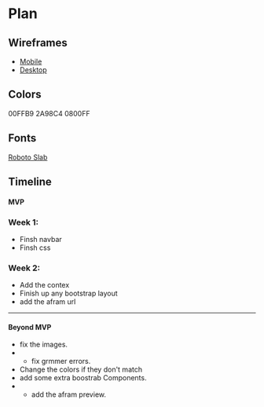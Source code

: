 # Plan

## Wireframes
* [Mobile](https://wireframe.cc/CsWpUN)
* [Desktop](https://wireframe.cc/iBBWe6)

## Colors
00FFB9
2A98C4
0800FF

## Fonts
[Roboto Slab](https://fonts.google.com/selection/embed)
## Timeline

#### MVP

### Week 1:
* Finsh navbar
* Finsh css
### Week 2:
* Add the contex
* Finish up any bootstrap layout
* add the afram url
---

#### Beyond MVP
* fix the images.
* * fix grmmer errors.
* Change the colors if they don't match
* add some extra boostrab Components.
* * add the afram preview.


  
